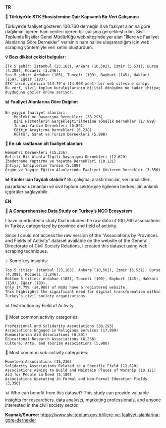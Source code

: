 **TR**

****📌 Türkiye’de STK Ekosistemine Dair Kapsamlı Bir Veri Çalışması****

Türkiye’de faaliyet gösteren 100.760 derneğin il ve faaliyet alanına göre dağılımını içeren ham verileri içeren bir çalışma gerçekleştirdim.
Sivil Toplumla İlişkiler Genel Müdürlüğü web sitesinde yer alan "İllere ve Faaliyet Alanlarına Göre Dernekler" verisinin ham haline ulaşamadığım için web scraping yöntemiyle veri setini oluşturdum.

**💡 Bazı dikkat çekici bulgular:**

    İlk 5 şehir: İstanbul (23.163), Ankara (10.502), İzmir (5.531), Bursa (4.308), Kocaeli (3.246).
    Son 5 şehir: Ardahan (105), Tunceli (109), Bayburt (145), Hakkari (159), Iğdır (183).
    STK'ların yalnızca %14.79'u (14.908 adet) bir web sitesine sahip.
    Bu veri, sivil toplum kuruluşlarının dijital dönüşüme ne kadar ihtiyaç duyduğunu gözler önüne seriyor.

**📊 Faaliyet Alanlarına Göre Dağılım**

    En yaygın faaliyet alanları:
        Mesleki ve Dayanışma Dernekleri (38.293)
        Dini Hizmetlerin Gerçekleştirilmesine Yönelik Dernekler (17.899)
        İnsani Yardım Dernekleri (6.891)
        Eğitim Araştırma Dernekleri (6.238)
        Kültür, Sanat ve Turizm Dernekleri (5.988)

**📌 En sık rastlanan alt faaliyet alanları:**

    Hemşehri Dernekleri (15.236)
    Belirli Bir Alanla İlgili Dayanışma Dernekleri (12.620)
    İbadethane Yaptırma ve Yaşatma Dernekleri (10.121)
    İhtiyaç Sahiplerine Yardım (5.189)
    Örgün ve Yaygın Eğitim Alanlarında Faaliyet Gösteren Dernekler (3.356)

**📊 Kimler için faydalı olabilir?**
Bu çalışma; araştırmacılar, veri analistleri, pazarlama uzmanları ve sivil toplum sektörüyle ilgilenen herkes için anlamlı içgörüler sağlayabilir.

**EN**

****📌 A Comprehensive Data Study on Turkey’s NGO Ecosystem****

I have conducted a study that includes the raw data of 100,760 associations in Turkey, categorized by province and field of activity.

Since I could not access the raw version of the "Associations by Provinces and Fields of Activity" dataset available on the website of the General Directorate of Civil Society Relations, I created this dataset using web scraping techniques.

💡 Some key insights:

    Top 5 cities: Istanbul (23,163), Ankara (10,502), Izmir (5,531), Bursa (4,308), Kocaeli (3,246).
    Bottom 5 cities: Ardahan (105), Tunceli (109), Bayburt (145), Hakkari (159), Iğdır (183).
    Only 14.79% (14,908) of NGOs have a registered website.
    This highlights the significant need for digital transformation within Turkey’s civil society organizations.

📊 Distribution by Field of Activity

📌 Most common activity categories:

    Professional and Solidarity Associations (38,293)
    Associations Engaged in Religious Services (17,899)
    Humanitarian Aid Associations (6,891)
    Educational Research Associations (6,238)
    Culture, Arts, and Tourism Associations (5,988)

📌 Most common sub-activity categories:

    Hometown Associations (15,236)
    Solidarity Associations Related to a Specific Field (12,620)
    Associations Aiming to Build and Maintain Places of Worship (10,121)
    Aid for People in Need (5,189)
    Associations Operating in Formal and Non-Formal Education Fields (3,356)

📊 Who can benefit from this dataset?
This study can provide valuable insights for researchers, data analysts, marketing professionals, and anyone interested in the civil society sector.

**Kaynak/Source:** https://www.siviltoplum.gov.tr/illere-ve-faaliyet-alanlarina-gore-dernekler
